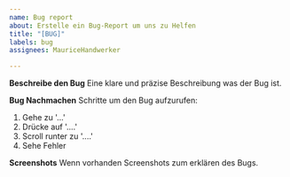 ```yaml
---
name: Bug report
about: Erstelle ein Bug-Report um uns zu Helfen
title: "[BUG]"
labels: bug
assignees: MauriceHandwerker

---
```


**Beschreibe den Bug**
Eine klare und präzise Beschreibung was der Bug ist.

**Bug Nachmachen**
Schritte um den Bug aufzurufen:
1. Gehe zu '...'
2. Drücke auf '....'
3. Scroll runter zu '....'
4. Sehe Fehler

**Screenshots**
Wenn vorhanden Screenshots zum erklären des Bugs.
